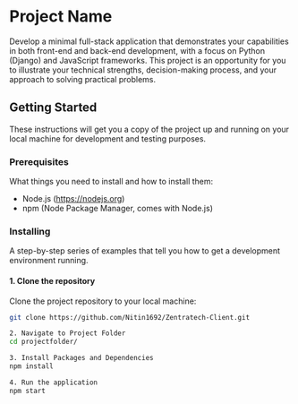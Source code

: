 # Project Name

Develop a minimal full-stack application that demonstrates your capabilities in both front-end and back-end development, with a focus on Python (Django) and JavaScript frameworks. This project is an opportunity for you to illustrate your technical strengths, decision-making process, and your approach to solving practical problems.

## Getting Started

These instructions will get you a copy of the project up and running on your local machine for development and testing purposes.

### Prerequisites

What things you need to install and how to install them:

- Node.js (https://nodejs.org)
- npm (Node Package Manager, comes with Node.js)

### Installing

A step-by-step series of examples that tell you how to get a development environment running.

#### 1. Clone the repository

Clone the project repository to your local machine:

```bash
git clone https://github.com/Nitin1692/Zentratech-Client.git

2. Navigate to Project Folder
cd projectfolder/

3. Install Packages and Dependencies
npm install

4. Run the application
npm start
